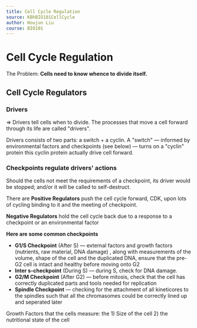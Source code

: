 ```yaml
---
title: Cell Cycle Regulation
source: KBhBIO101CellCycle
author: Houjun Liu
course: BIO101
---
```


# Cell Cycle Regulation
The Problem: **Cells need to know whence to divide itself.**

## Cell Cycle Regulators
### Drivers
=> Drivers tell cells when to divide. The processes that move a cell forward through its life are called "drivers".

Drivers consists of two parts: a switch + a cyclin. A "switch" — informed by environmental factors and checkpoints (see below) — turns on a "cyclin" protein this cyclin protein actually drive cell forward.

### Checkpoints regulate drivers' actions
Should the cells not meet the requirements of a checkpoint, its driver would be stopped; and/or it will be called to self-destruct.

There are
**Positive Regulators** push the cell cycle forward, CDK, upon lots of cycling binding to it and the meeting of checkpoint.

**Negative Regulators** hold the cell cycle back due to a response to a checkpoint or an environmental factor


**Here are some common checkpoints**

* **G1/S Checkpoint** (After S) — external factors and growth factors (nutrients, raw material, DNA damage) , along with measurements of the volume, shape of the cell and the duplicated DNA, ensure that the pre-G2 cell is intact and healthy before moving onto G2
* **Inter s-checkpoint** (During S) — during S, check for DNA damage.
* **G2/M Checkpoint** (After G2) — before mitosis, check that the cell has correctly duplicated parts and tools needed for replication
* **Spindle Checkpoint** — checking for the attachment of all kineticores to the spindles such that all the chromasomes could be correctly lined up and seperated later

Growth Factors that the cells measure: the 1) Size of the cell 2) the nutritional state of the cell

